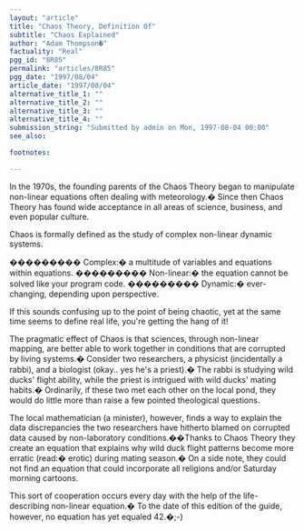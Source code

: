 ```yaml
---
layout: "article"
title: "Chaos Theory, Definition Of"
subtitle: "Chaos Explained"
author: "Adam Thompson�"
factuality: "Real"
pgg_id: "8R85"
permalink: "articles/8R85"
pgg_date: "1997/08/04"
article_date: "1997/08/04"
alternative_title_1: ""
alternative_title_2: ""
alternative_title_3: ""
alternative_title_4: ""
submission_string: "Submitted by admin on Mon, 1997-08-04 00:00"
see_also:

footnotes: 

---
```

<div>
<p>In the 1970s, the founding parents of the Chaos Theory began to manipulate non-linear equations often dealing with meteorology.� Since then Chaos Theory has found wide acceptance in all areas of science, business, and even popular culture.</p>
<p>Chaos is formally defined as the study of complex non-linear dynamic systems.</p>
<p>��������� Complex:� a multitude of variables and equations within equations. ��������� Non-linear:� the equation cannot be solved like your program code. ��������� Dynamic:� ever-changing, depending upon perspective.</p>
<p>If this sounds confusing up to the point of being chaotic, yet at the same time seems to define real life, you're getting the hang of it!</p>
<p>The pragmatic effect of Chaos is that sciences, through non-linear mapping, are better able to work together in conditions that are corrupted by living systems.� Consider two researchers, a physicist (incidentally a rabbi), and a biologist (okay.. yes he's a priest).� The rabbi is studying wild ducks' flight ability, while the priest is intrigued with wild ducks' mating habits.� Ordinarily, if these two met each other on the local pond, they would do little more than raise a few pointed theological questions.</p>
<p>The local mathematician (a minister), however, finds a way to explain the data discrepancies the two researchers have hitherto blamed on corrupted data caused by non-laboratory conditions.��Thanks to Chaos Theory they create an equation that explains why wild duck flight patterns become more erratic (read:� erotic) during mating season.� On a side note, they could not find an equation that could incorporate all religions and/or Saturday morning cartoons.</p>
<p>This sort of cooperation occurs every day with the help of the life-describing non-linear equation.� To the date of this edition of the guide, however, no equation has yet equaled 42.�;-) <!--Amazon_CLS_IM_END--></p>
</div>

